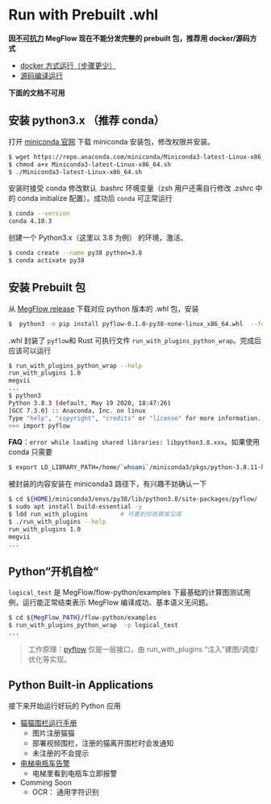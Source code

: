 # Run with Prebuilt .whl

**因[不可抗力](http://www.gnu.org/licenses/old-licenses/lgpl-2.1.html) MegFlow 现在不能分发完整的 prebuilt 包，推荐用 docker/源码方式**

* [docker 方式运行（步骤更少）](how-to-build-from-source.zh.md)
* [源码编译运行]()

**下面的文档不可用**

## 安装 python3.x （推荐 conda）

打开 [miniconda 官网](https://docs.conda.io/en/latest/miniconda.html) 下载 miniconda 安装包，修改权限并安装。

```bash
$ wget https://repo.anaconda.com/miniconda/Miniconda3-latest-Linux-x86_64.sh
$ chmod a+x Miniconda3-latest-Linux-x86_64.sh
$ ./Miniconda3-latest-Linux-x86_64.sh
```

安装时接受 conda 修改默认 .bashrc 环境变量（zsh 用户还需自行修改 .zshrc 中的 conda initialize 配置）。成功后 `conda` 可正常运行
```bash
$ conda --version
conda 4.10.3
```

创建一个 Python3.x（这里以 3.8 为例） 的环境，激活。
```bash
$ conda create --name py38 python=3.8
$ conda activate py38
```

## 安装 Prebuilt 包

从 [MegFlow release](https://github.com/MegEngine/MegFlow/releases) 下载对应 python 版本的 .whl 包，安装
```bash
$  python3 -m pip install pyflow-0.1.0-py38-none-linux_x86_64.whl  --force-reinstall
```

.whl 封装了 `pyflow`和 Rust 可执行文件 `run_with_plugins_python_wrap`。完成后应该可以运行
```bash
$ run_with_plugins_python_wrap --help
run_with_plugins 1.0
megvii
...
$ python3
Python 3.8.3 (default, May 19 2020, 18:47:26) 
[GCC 7.3.0] :: Anaconda, Inc. on linux
Type "help", "copyright", "credits" or "license" for more information.
>>> import pyflow
```

**FAQ**：`error while loading shared libraries: libpython3.8.xxx`。如果使用 conda 只需要
```bash
$ export LD_LIBRARY_PATH=/home/`whoami`/miniconda3/pkgs/python-3.8.11-h12debd9_0_cpython/lib:${LD_LIBRARY_PATH}
```

被封装的内容安装在 miniconda3 路径下，有兴趣不妨确认一下
```bash
$ cd ${HOME}/miniconda3/envs/py38/lib/python3.8/site-packages/pyflow/
$ sudo apt install build-essential -y
$ ldd run_with_plugins         # 可看到仅依赖常见库
$ ./run_with_plugins --help
run_with_plugins 1.0
megvii
...
```

## Python“开机自检”

`logical_test` 是 MegFlow/flow-python/examples 下最基础的计算图测试用例，运行能正常结束表示 MegFlow 编译成功、基本语义无问题。
```bash
$ cd ${MegFlow_PATH}/flow-python/examples
$ run_with_plugins_python_wrap  -p logical_test
...
```
> 工作原理：[pyflow](../flow-python/pyflow/__init__.py) 仅是一层接口，由 run_with_plugins “注入”建图/调度/优化等实现。

## Python Built-in Applications

接下来开始运行好玩的 Python 应用

*  [猫猫围栏运行手册](../flow-python/examples/cat_finder/README.md)
   *  图片注册猫猫
   *  部署视频围栏，注册的猫离开围栏时会发通知
   *  未注册的不会提示
*  [电梯电瓶车告警](../flow-python/examples/electric_bicycle/README.md)
   *  电梯里看到电瓶车立即报警
*  Comming Soon
   *  OCR： 通用字符识别
